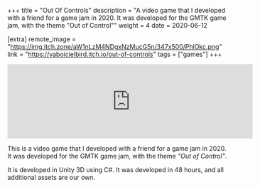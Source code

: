 +++
title = "Out Of Controls"
description = "A video game that I developed with a friend for a game jam in 2020. It was developed for the GMTK game jam, with the theme \"Out of Control\""
weight = 4
date = 2020-06-12

[extra]
remote_image = "https://img.itch.zone/aW1nLzM4NDgxNzMucG5n/347x500/PhlOkc.png"
link = "https://yaboicielbird.itch.io/out-of-controls"
tags = ["games"]
+++

<iframe frameBorder="0" src="https://itch.io/embed/697773?linkback=true" width="552" height="167"><a href="https://yaboicielbird.itch.io/out-of-controls">Out Of Controls by YaBoiCielbird, TKDR</a></iframe>

This is a video game that I developed with a friend for a game jam in 2020.
It was developed for the GMTK game jam, with the theme *"Out of Control"*.

It is developed in Unity 3D using C#. It was developed in 48 hours, and all 
additional assets are our own.
